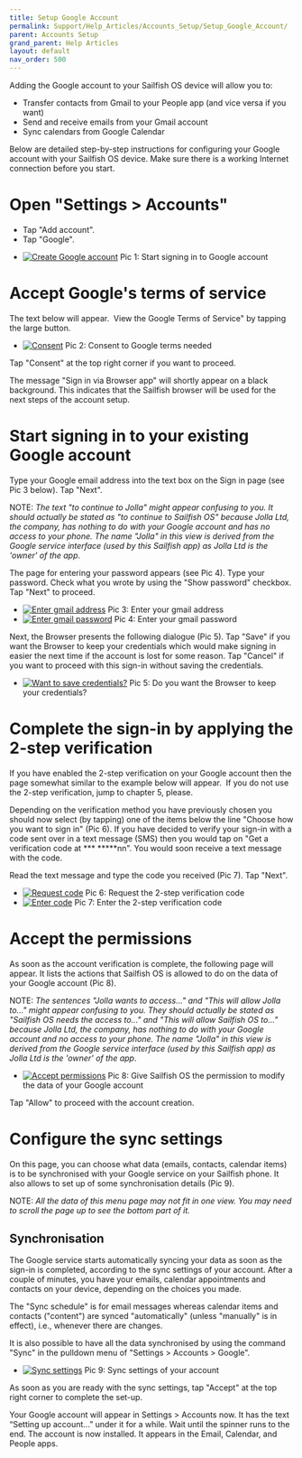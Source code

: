 ```yaml
---
title: Setup Google Account
permalink: Support/Help_Articles/Accounts_Setup/Setup_Google_Account/
parent: Accounts Setup
grand_parent: Help Articles
layout: default
nav_order: 500
---
```


Adding the Google account to your Sailfish OS device will allow you to:

* Transfer contacts from Gmail to your People app (and vice versa if you want)
* Send and receive emails from your Gmail account
* Sync calendars from Google Calendar

Below are detailed step-by-step instructions for configuring your Google account with your Sailfish OS device. Make sure there is a working Internet connection before you start.

# Open "Settings > Accounts"

* Tap "Add account".
* Tap "Google".

<div class="flex-images" markdown="1">

* <a href="G_settings_accounts_google.png" class="narrow-image"><img src="G_settings_accounts_google.png" alt="Create Google account"></a>
  <span class="md_figcaption">
    Pic 1: Start signing in to Google account
  </span>
</div>

# Accept Google's terms of service

The text below will appear.  View the Google Terms of Service" by tapping the large button.

<div class="flex-images" markdown="1">

* <a href="G_consent.png" class="narrow-image"><img src="G_consent.png" alt="Consent"></a>
  <span class="md_figcaption">
    Pic 2: Consent to Google terms needed
  </span>
</div>

Tap "Consent" at the top right corner if you want to proceed.

The message "Sign in via Browser app" will shortly appear on a black background. This indicates that the Sailfish browser will be used for the next steps of the account setup.

# Start signing in to your existing Google account

Type your Google email address into the text box on the Sign in page (see Pic 3 below). Tap "Next".

NOTE: _The text "to continue to Jolla" might appear confusing to you. It should actually be stated as "to continue to Sailfish OS" because Jolla Ltd,  the company, has nothing to do with your Google account and has no access to your phone. The name "Jolla" in this view is derived from the Google service interface (used by this Sailfish app) as Jolla Ltd is the 'owner' of the app_.

The page for entering your password appears (see Pic 4). Type your password. Check what you wrote by using the "Show password" checkbox. Tap "Next" to proceed.

<div class="flex-images" markdown="1">

* <a href="G_sign-in_email.png"><img src="G_sign-in_email.png" alt="Enter gmail address"></a>
  <span class="md_figcaption">
    Pic 3: Enter your gmail address
  </span>
* <a href="G_sign-in_password.png"><img src="G_sign-in_password.png" alt="Enter gmail password"></a>
  <span class="md_figcaption">
    Pic 4: Enter your gmail password
  </span>
</div>

Next, the Browser presents the following dialogue (Pic 5). Tap "Save" if you want the Browser to keep your credentials which would make signing in easier the next time if the account is lost for some reason. Tap "Cancel" if you want to proceed with this sign-in without saving the credentials.

<div class="flex-images" markdown="1">

* <a href="G_would_you_like_to_save_the_password.png" class="narrow-image"><img src="G_would_you_like_to_save_the_password.png" alt="Want to save credentials?"></a>
  <span class="md_figcaption">
    Pic 5: Do you want the Browser to keep your credentials?
  </span>
</div>

# Complete the sign-in by applying the 2-step verification

If you have enabled the 2-step verification on your Google account then the page somewhat similar to the example below will appear.  If you do not use the 2-step verification, jump to chapter 5, please.

Depending on the verification method you have previously chosen you should now select (by tapping) one of the items below the line "Choose how you want to sign in" (Pic 6). If you have decided to verify your sign-in with a code sent over in a text message (SMS) then you would tap on "Get a verification code at *** *****nn". You would soon receive a text message with the code.

Read the text message and type the code you received (Pic 7). Tap "Next".

<div class="flex-images" markdown="1">

* <a href="G_2-step_verification_request.png"><img src="G_2-step_verification_request.png" alt="Request code"></a>
  <span class="md_figcaption">
    Pic 6: Request the 2-step verification code
  </span>
* <a href="G_2-step_verification_code.png"><img src="G_2-step_verification_code.png" alt="Enter code"></a>
  <span class="md_figcaption">
    Pic 7: Enter the 2-step verification code
  </span>
</div>


# Accept the permissions

As soon as the account verification is complete, the following page will appear. It lists the actions that Sailfish OS is allowed to do on the data of your Google account (Pic 8).

NOTE: _The sentences "Jolla wants to access..." and "This will allow Jolla to..." might appear confusing to you. They should actually be stated as "Sailfish OS needs the access to..." and "This will allow Sailfish OS to..." because Jolla Ltd, the company, has nothing to do with your Google account and no access to your phone. The name "Jolla" in this view is derived from the Google service interface (used by this Sailfish app) as Jolla Ltd is the 'owner' of the app_.

<div class="flex-images" markdown="1">

* <a href="G_permissions.png" class="narrow-image"><img src="G_permissions.png" alt="Accept permissions"></a>
  <span class="md_figcaption">
    Pic 8: Give Sailfish OS the permission to modify the data of your Google account
  </span>
</div>

Tap "Allow" to proceed with the account creation.

# Configure the sync settings

On this page, you can choose what data (emails, contacts, calendar items) is to be synchronised with your Google service on your Sailfish phone. It also allows to set up of some synchronisation details (Pic 9).

NOTE: _All the data of this menu page may not fit in one view. You may need to scroll the page up to see the bottom part of it._

## Synchronisation

The Google service starts automatically syncing your data as soon as the sign-in is completed, according to the sync settings of your account. After a couple of minutes, you have your emails, calendar appointments and contacts on your device, depending on the choices you made.

The "Sync schedule" is for email messages whereas calendar items and contacts ("content") are synced "automatically" (unless "manually" is in effect), i.e., whenever there are changes. 

It is also possible to have all the data synchronised by using the command "Sync" in the pulldown menu of "Settings > Accounts > Google".



<div class="flex-images" markdown="1">

* <a href="G_sync_settings.png" class="narrow-image"><img src="G_sync_settings.png" alt="Sync settings"></a>
  <span class="md_figcaption">
    Pic 9: Sync settings of your account
  </span>
</div>


As soon as you are ready with the sync settings, tap "Accept" at the top right corner to complete the set-up.

Your Google account will appear in Settings > Accounts now. It has the text “Setting up account…” under it for a while. Wait until the spinner runs to the end. The account is now installed. It appears in the Email, Calendar, and People apps.





